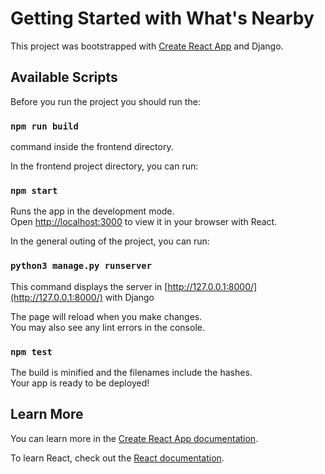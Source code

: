 # Getting Started with What's Nearby

This project was bootstrapped with [Create React App](https://github.com/facebook/create-react-app) and Django.


## Available Scripts

Before you run the project you should run the: 

### `npm run build`

command inside the frontend directory.

In the frontend project directory, you can run:

### `npm start`

Runs the app in the development mode.\
Open [http://localhost:3000](http://localhost:3000) to view it in your browser with React.


In the general outing of the project, you can run:

### `python3 manage.py runserver`

This command displays the server in [http://127.0.0.1:8000/](http://127.0.0.1:8000/) with Django


The page will reload when you make changes.\
You may also see any lint errors in the console.

### `npm test`

The build is minified and the filenames include the hashes.\
Your app is ready to be deployed!

## Learn More

You can learn more in the [Create React App documentation](https://facebook.github.io/create-react-app/docs/getting-started).

To learn React, check out the [React documentation](https://reactjs.org/).

